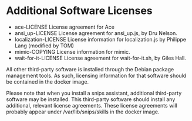 # Additional Software Licenses 
- ace-LICENSE  License agreement for Ace
- ansi_up-LICENSE  License agreement for ansi_up.js, by Dru Nelson.
- localization-LICENSE License information for localization.js by Philippe Lang (modified by TOM)
- mimic-COPYING License information for mimic.
- wait-for-it-LICENSE License agreement for wait-for-it.sh, by Giles Hall.

All other third-party software is installed through the Debian package
management tools.  As such, licensing information for that software should be
contained in the docker image.

Please note that when you install a snips assistant, additional third-party
software may be installed.  This third-party software should install any
additional, relevant license agreements.  These license agreements will
probably appear under /var/lib/snips/skills in the docker image.
